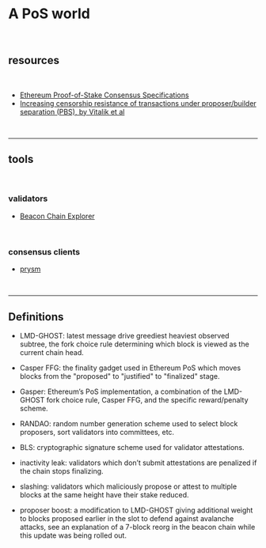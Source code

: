 # A PoS world

<br>


## resources

<br>

* [Ethereum Proof-of-Stake Consensus Specifications](https://github.com/ethereum/consensus-specs/tree/dev/specs)
* [Increasing censorship resistance of transactions under proposer/builder separation (PBS), by Vitalik et al](https://notes.ethereum.org/@vbuterin/pbs_censorship_resistance)


<br>

---

## tools 

<br>


### validators

* [Beacon Chain Explorer](https://prater.beaconcha.in/)

<br>

### consensus clients

* [prysm](https://github.com/prysmaticlabs/prysm)


<br>

---


## Definitions


* LMD-GHOST: latest message drive greediest heaviest observed subtree, the fork choice rule determining which block is viewed as the current chain head.

* Casper FFG: the finality gadget used in Ethereum PoS which moves blocks from the "proposed" to "justified" to "finalized" stage.

* Gasper: Ethereum’s PoS implementation, a combination of the LMD-GHOST fork choice rule, Casper FFG, and the specific reward/penalty scheme.

* RANDAO: random number generation scheme used to select block proposers, sort validators into committees, etc.

* BLS: cryptographic signature scheme used for validator attestations.

* inactivity leak: validators which don’t submit attestations are penalized if the chain stops finalizing.

* slashing: validators which maliciously propose or attest to multiple blocks at the same height have their stake reduced.

* proposer boost: a modification to LMD-GHOST giving additional weight to blocks proposed earlier in the slot to defend against avalanche attacks, see an explanation of a 7-block reorg in the beacon chain while this update was being rolled out.


